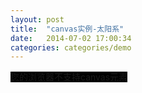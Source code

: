 ```yaml
---
layout: post
title:  "canvas实例-太阳系"
date:   2014-07-02 17:00:34
categories: categories/demo
---
```



<canvas id="solar" width="800" height="800">您的浏览器不支持canvas元素</canvas>


<style type="text/css">
  #solar{background: #000;}
</style>
<script type="text/javascript">
  // 获取canvas元素
  var solar = document.getElementById('solar');

  // 设置2d绘图元素
  var cxt = solar.getContext('2d');

  // 画轨道
  cxt.strokeStyle = '#fff';//设置笔触颜色

  cxt.beginPath();
  cxt.arc(400,400,100,0,360,false);
  cxt.closePath();
  cxt.stroke();

  // 画太阳
  cxt.beginPath();
  cxt.arc(400,400,20,0,360,false);
  cxt.closePath();
  cxt.fillStyle = 'red';//设置填充颜色（使用渐变色）
  cxt.fill();
  // 画地球
</script>